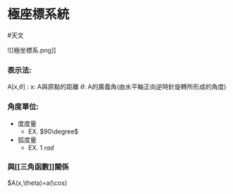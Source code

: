 # 極座標系統
#天文 

![[極坐標系.png]]
### 表示法:
A[x,$\theta$] :
x: A與原點的距離
$\theta$: A的廣義角(由水平軸正向逆時針旋轉所形成的角度)

### 角度單位:
- 度度量
	- EX. $90\degree$
- 弧度量
	- EX. 1 $rad$

### 與[[三角函數]]關係
$A(x,\theta)=a(\cos)